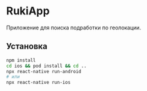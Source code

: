 # RukiApp

Приложение для поиска подработки по геолокации.

## Установка

```bash
npm install
cd ios && pod install && cd ..
npx react-native run-android
# или
npx react-native run-ios